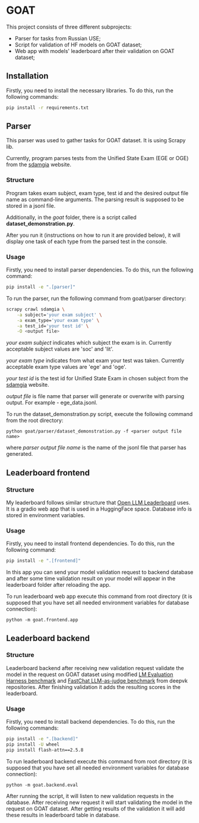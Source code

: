 # GOAT

This project consists of three different subprojects:
- Parser for tasks from Russian USE;
- Script for validation of HF models on GOAT dataset;
- Web app with models' leaderboard after their validation on GOAT dataset;


## Installation
Firstly, you need to install the necessary libraries. To do this, run the following commands:

```bash
pip install -r requirements.txt
```

## Parser
This parser was used to gather tasks for GOAT dataset. It is using Scrapy lib.

Currently, program parses tests from the Unified State Exam (EGE or OGE)
from the [sdamgia](https://sdamgia.ru/?redir=1) website.

### Structure

Program takes exam subject, exam type, test id and the desired output file
name as command-line arguments. The parsing result is supposed to be stored in a jsonl file.

Additionally, in the *goat* folder, there is a script called **dataset_demonstration.py**.

After you run it (instructions on how to run it are provided below), it will display one task of each type
from the parsed test in the console.

### Usage
Firstly, you need to install parser dependencies. To do this, run the following command:

```bash
pip install -e ".[parser]"
```

To run the parser, run the following command from goat/parser directory:

```bash
scrapy crawl sdamgia \
    -a subject='your exam subject' \
    -a exam_type='your exam type' \
    -a test_id='your test id' \
    -O <output file>
```

*your exam subject* indicates which subject the exam is in. Currently acceptable subject values are 'soc' and 'lit'.

*your exam type* indicates from what exam your test was taken. Currently acceptable exam type values are 'ege' and 'oge'.

*your test id* is the test id for Unified State Exam in chosen subject from the [sdamgia](https://sdamgia.ru/?redir=1) website.

*output file* is file name that parser will generate or overwrite with parsing output. For example - ege_data.jsonl.

To run the dataset_demonstration.py script, execute the following command from the root directory:

`python goat/parser/dataset_demonstration.py -f <parser output file name>`

where *parser output file name* is the name of the jsonl file that parser has generated.

## Leaderboard frontend

### Structure
My leaderboard follows similar structure that [Open LLM Leaderboard](https://huggingface.co/spaces/HuggingFaceH4/open_llm_leaderboard) uses.
It is a gradio web app that is used in a HuggingFace space. Database info is stored in environment variables.

### Usage
Firstly, you need to install frontend dependencies. To do this, run the following command:

```bash
pip install -e ".[frontend]"
```

In this app you can send your model validation request to
backend database and after some time validation result on your model will appear
in the leaderboard folder after reloading the app.

To run leaderboard web app execute this command from root directory
(it is supposed that you have set all needed environment variables for database connection):

`python -m goat.frontend.app`

## Leaderboard backend

### Structure
Leaderboard backend after receiving new validation request validate
the model in the request on GOAT dataset using modified
[LM Evaluation Harness benchmark](https://github.com/deepvk/lm-evaluation-harness/tree/goat) and [FastChat LLM-as-judge benchmark](https://github.com/deepvk/FastChat/tree/goat/fastchat/llm_judge) from deepvk repositories.
After finishing validation it adds the resulting scores in the leaderboard.

### Usage
Firstly, you need to install backend dependencies. To do this, run the following commands:

```bash
pip install -e ".[backend]"
pip install -U wheel
pip install flash-attn==2.5.8
```

To run leaderboard backend execute this command from root directory
(it is supposed that you have set all needed environment variables for database connection):

`python -m goat.backend.eval`

After running the script, it will listen to new validation requests in the database.
After receiving new request it will start validating the model in the request on GOAT dataset.
After getting results of the validation it will add these results in leaderboard table in database.
